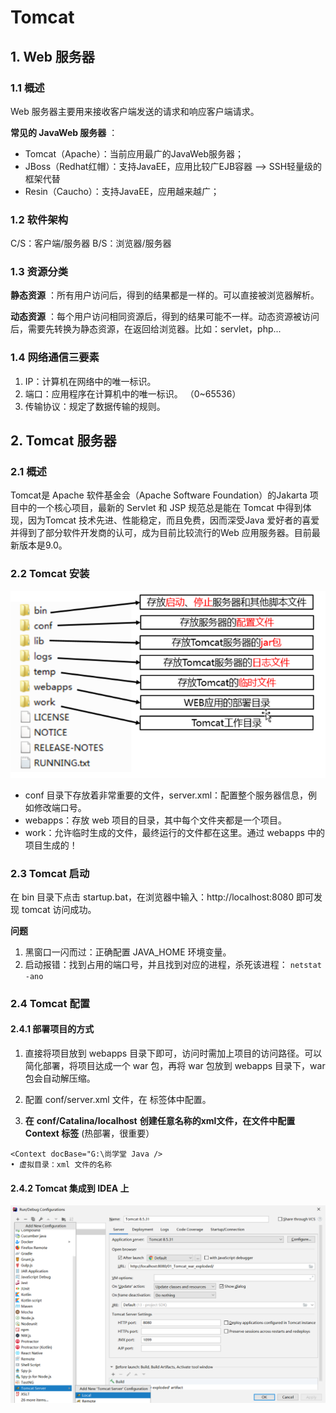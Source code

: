 # Tomcat

## 1. Web 服务器

### 1.1 概述

Web 服务器主要用来接收客户端发送的请求和响应客户端请求。



**常见的 JavaWeb 服务器** ：

- Tomcat（Apache）：当前应用最广的JavaWeb服务器；
- JBoss（Redhat红帽）：支持JavaEE，应用比较广EJB容器 –> SSH轻量级的框架代替
- Resin（Caucho）：支持JavaEE，应用越来越广；





### 1.2 软件架构

C/S：客户端/服务器    B/S：浏览器/服务器





### 1.3 资源分类

**静态资源** ：所有用户访问后，得到的结果都是一样的。可以直接被浏览器解析。

**动态资源** ：每个用户访问相同资源后，得到的结果可能不一样。动态资源被访问后，需要先转换为静态资源，在返回给浏览器。比如：servlet，php...







### 1.4 网络通信三要素

1. IP：计算机在网络中的唯一标识。
2. 端口：应用程序在计算机中的唯一标识。 （0~65536）
3. 传输协议：规定了数据传输的规则。







## 2. Tomcat 服务器

### 2.1 概述

Tomcat是 Apache 软件基金会（Apache Software Foundation）的Jakarta 项目中的一个核心项目，最新的 Servlet 和 JSP 规范总是能在 Tomcat 中得到体现，因为Tomcat 技术先进、性能稳定，而且免费，因而深受Java 爱好者的喜爱并得到了部分软件开发商的认可，成为目前比较流行的Web 应用服务器。目前最新版本是9.0。

 



### 2.2 Tomcat 安装

![image.png](../imgs/1578989823632-2c6afddf-7819-4220-a1b6-256038d848d5.png)

- conf 目录下存放着非常重要的文件，server.xml：配置整个服务器信息，例如修改端口号。
- webapps：存放 web 项目的目录，其中每个文件夹都是一个项目。
- work：允许临时生成的文件，最终运行的文件都在这里。通过 webapps 中的项目生成的！





### 2.3 Tomcat 启动

在 bin 目录下点击 startup.bat，在浏览器中输入：http://localhost:8080 即可发现 tomcat 访问成功。

**问题** 

1. 黑窗口一闪而过：正确配置 JAVA_HOME 环境变量。
2. 启动报错：找到占用的端口号，并且找到对应的进程，杀死该进程： `netstat -ano`





### 2.4 Tomcat 配置

#### 2.4.1 部署项目的方式

1. 直接将项目放到 webapps 目录下即可，访问时需加上项目的访问路径。可以简化部署，将项目达成一个 war 包，再将 war 包放到 webapps 目录下，war 包会自动解压缩。



1. 配置 conf/server.xml 文件，在 <Host> 标签体中配置。



1. **在** **conf/Catalina/localhost** **创建任意名称的****xml****文件，在文件中配置 Context 标签**  (热部署，很重要）



```
<Context docBase="G:\尚学堂 Java />
• 虚拟目录：xml 文件的名称
```



#### 2.4.2 Tomcat 集成到 IDEA 上



![image.png](../imgs/1578990857572-5741b2ff-b728-4c58-a1b6-03f958a70290.png)